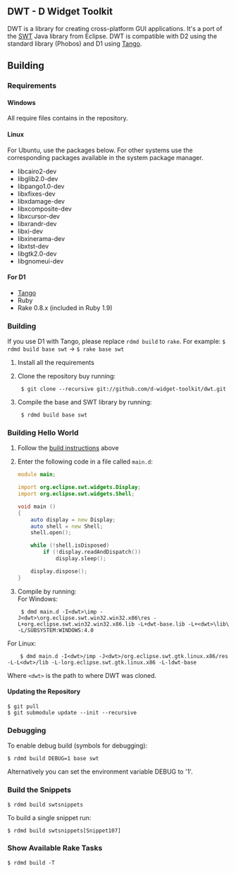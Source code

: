 ## DWT - D Widget Toolkit

DWT is a library for creating cross-platform GUI applications.
It's a port of the [SWT](http://www.eclipse.org/swt) Java library from Eclipse.
DWT is compatible with D2 using the standard library (Phobos) and D1 using
[Tango](http://dsource.org/projects/tango).

## Building

### Requirements

#### Windows

All require files contains in the repository.

#### Linux

For Ubuntu, use the packages below. For other systems use the corresponding packages
available in the system package manager.

* libcairo2-dev
* libglib2.0-dev
* libpango1.0-dev
* libxfixes-dev
* libxdamage-dev
* libxcomposite-dev
* libxcursor-dev
* libxrandr-dev
* libxi-dev
* libxinerama-dev
* libxtst-dev
* libgtk2.0-dev
* libgnomeui-dev

#### For D1

* [Tango](http://dsource.org/projects/tango)
* Ruby
* Rake 0.8.x (included in Ruby 1.9)

### <a id="building"></a>Building

If you use D1 with Tango, please replace `rdmd build` to `rake`.
For example:
	`$ rdmd build base swt` -> `$ rake base swt`

1. Install all the requirements
2. Clone the repository buy running:

		$ git clone --recursive git://github.com/d-widget-toolkit/dwt.git

3. Compile the base and SWT library by running:

		$ rdmd build base swt

### Building Hello World

1. Follow the [build instructions](#building) above
2. Enter the following code in a file called `main.d`:

	```d
	module main;

	import org.eclipse.swt.widgets.Display;
	import org.eclipse.swt.widgets.Shell;

	void main ()
	{
	    auto display = new Display;
	    auto shell = new Shell;
	    shell.open();

	    while (!shell.isDisposed)
	        if (!display.readAndDispatch())
	            display.sleep();

	    display.dispose();
	}
	```

3. Compile by running:<br />
For Windows:

		$ dmd main.d -I<dwt>\imp -J<dwt>\org.eclipse.swt.win32.win32.x86\res -L+org.eclipse.swt.win32.win32.x86.lib -L+dwt-base.lib -L+<dwt>\lib\ -L/SUBSYSTEM:WINDOWS:4.0
For Linux:

		$ dmd main.d -I<dwt>/imp -J<dwt>/org.eclipse.swt.gtk.linux.x86/res -L-L<dwt>/lib -L-lorg.eclipse.swt.gtk.linux.x86 -L-ldwt-base
Where `<dwt>` is the path to where DWT was cloned.

#### Updating the Repository

	$ git pull
	$ git submodule update --init --recursive

### Debugging
To enable debug build (symbols for debugging):

	$ rdmd build DEBUG=1 base swt

Alternatively you can set the environment variable DEBUG to '1'.

### Build the Snippets

	$ rdmd build swtsnippets

To build a single snippet run:

	$ rdmd build swtsnippets[Snippet107]

### Show Available Rake Tasks

	$ rdmd build -T
